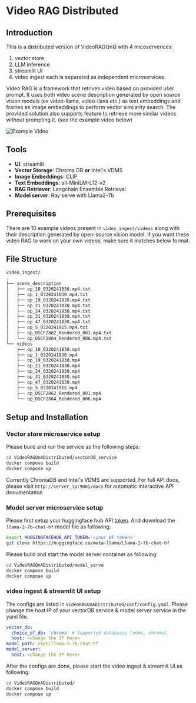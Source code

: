 # Video RAG Distributed 

## Introduction
This is a distributed version of VideoRAGQnQ with 4 micoserverices:
1. vector store 
2. LLM inference
3. streamlit UI
4. video ingest
each is separated as independent microservices. 

Video RAG is a framework that retrives video based on provided user prompt. It uses both video scene description generated by open source vision models (ex video-llama, video-llava etc.) as text embeddings and frames as image embeddings to perform vector similarity search. The provided solution also supports feature to retrieve more similar videos without prompting it. (see the example video below)

![Example Video](docs/visual-rag-demo.gif)

## Tools

- **UI**: streamlit
- **Vector Storage**: Chroma DB **or** Intel's VDMS
- **Image Embeddings**: CLIP
- **Text Embeddings**: all-MiniLM-L12-v2
- **RAG Retriever**: Langchain Ensemble Retrieval
- **Model server**: Ray serve with Llama2-7b

## Prerequisites

There are 10 example videos present in ```video_ingest/videos``` along with their description generated by open-source vision model.
If you want these video RAG to work on your own videos, make sure it matches below format.

## File Structure

```bash
video_ingest/
.
├── scene_description
│   ├── op_10_0320241830.mp4.txt
│   ├── op_1_0320241830.mp4.txt
│   ├── op_19_0320241830.mp4.txt
│   ├── op_21_0320241830.mp4.txt
│   ├── op_24_0320241830.mp4.txt
│   ├── op_31_0320241830.mp4.txt
│   ├── op_47_0320241830.mp4.txt
│   ├── op_5_0320241915.mp4.txt
│   ├── op_DSCF2862_Rendered_001.mp4.txt
│   └── op_DSCF2864_Rendered_006.mp4.txt
└── videos
    ├── op_10_0320241830.mp4
    ├── op_1_0320241830.mp4
    ├── op_19_0320241830.mp4
    ├── op_21_0320241830.mp4
    ├── op_24_0320241830.mp4
    ├── op_31_0320241830.mp4
    ├── op_47_0320241830.mp4
    ├── op_5_0320241915.mp4
    ├── op_DSCF2862_Rendered_001.mp4
    └── op_DSCF2864_Rendered_006.mp4
```

## Setup and Installation
### Vector store microservice setup

Please build and run the service as the following steps: 

```bash
cd VideoRAGQnADistributed/vectorDB_service
docker compose build
docker compose up
```

Currently ChromaDB and Intel's VDMS are supported.
For full API docs, please visit `http://server_ip:9001/docs` for automatic interactive API documentation

### Model server microservice setup
Please first setup your huggingface hub API [token](https://huggingface.co/login?next=%2Fsettings%2Ftokens).
And download the `llama-2-7b-chat-hf` model file as following:
```bash
export HUGGINGFACEHUB_API_TOKEN='<your HF token>' 
git clone https://huggingface.co/meta-llama/Llama-2-7b-chat-hf
```

Please build and start the model server container as following:
```bash
cd VideoRAGQnADistributed/model_serve
docker compose build
docker compose up
```

### video ingest & streamlit UI setup
The configs are listed in `VideoRAGQnADistributed/conf/config.yaml`. Please change the host IP of your vectorDB service & model server service in the yaml file.
```yaml
vector_db:
  choice_of_db: 'chroma' # Supported databases [vdms, chroma]
  host: <change the IP here>
model_path: ckpt/llama-2-7b-chat-hf
model_server:
  host: <change the IP here>
```
After the configs are done, please start the video ingest & streamlit UI as following:

```bash
cd VideoRAGQnADistributed/
docker compose build
docker compose up
```